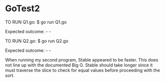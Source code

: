 # GoTest2

TO RUN Q1.go:
$ go run Q1.go <int>
  
Expected outcome:
<sum>
-<time>
<parallel sum>
-<parallel time>
  
TO RUN Q2.go:
$ go run Q2.go <int>
  
Expected outcome:
-<sort time>
-<stable time>

When running my second program, Stable appeared to be faster. This does not line up with the documented Big O. Stable should take longer since it must traverse the slice to check for equal values before proceeding with the sort. 
